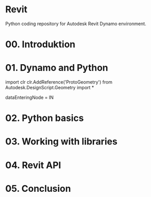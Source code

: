# Revit
Python coding repository for Autodesk Revit Dynamo environment.

# 00. Introduktion


# 01. Dynamo and Python
import clr
clr.AddReference('ProtoGeometry')
from Autodesk.DesignScript.Geometry import *

dataEnteringNode = IN

# 02. Python basics


# 03. Working with libraries


# 04. Revit API


# 05. Conclusion
